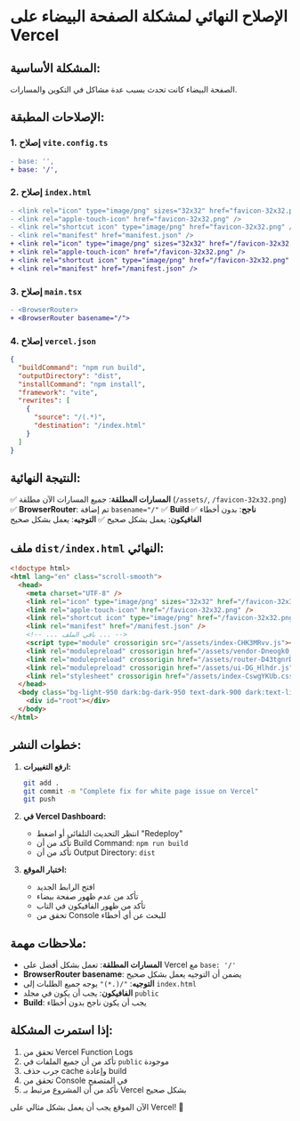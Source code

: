 # الإصلاح النهائي لمشكلة الصفحة البيضاء على Vercel

## المشكلة الأساسية:
الصفحة البيضاء كانت تحدث بسبب عدة مشاكل في التكوين والمسارات.

## الإصلاحات المطبقة:

### 1. **إصلاح `vite.config.ts`**
```diff
- base: '',
+ base: '/',
```

### 2. **إصلاح `index.html`**
```diff
- <link rel="icon" type="image/png" sizes="32x32" href="favicon-32x32.png" />
- <link rel="apple-touch-icon" href="favicon-32x32.png" />
- <link rel="shortcut icon" type="image/png" href="favicon-32x32.png" />
- <link rel="manifest" href="manifest.json" />
+ <link rel="icon" type="image/png" sizes="32x32" href="/favicon-32x32.png" />
+ <link rel="apple-touch-icon" href="/favicon-32x32.png" />
+ <link rel="shortcut icon" type="image/png" href="/favicon-32x32.png" />
+ <link rel="manifest" href="/manifest.json" />
```

### 3. **إصلاح `main.tsx`**
```diff
- <BrowserRouter>
+ <BrowserRouter basename="/">
```

### 4. **إصلاح `vercel.json`**
```json
{
  "buildCommand": "npm run build",
  "outputDirectory": "dist",
  "installCommand": "npm install",
  "framework": "vite",
  "rewrites": [
    {
      "source": "/(.*)",
      "destination": "/index.html"
    }
  ]
}
```

## النتيجة النهائية:

✅ **المسارات المطلقة**: جميع المسارات الآن مطلقة (`/assets/`, `/favicon-32x32.png`)
✅ **BrowserRouter**: تم إضافة `basename="/"`
✅ **Build ناجح**: بدون أخطاء
✅ **الفافيكون**: يعمل بشكل صحيح
✅ **التوجيه**: يعمل بشكل صحيح

## ملف `dist/index.html` النهائي:

```html
<!doctype html>
<html lang="en" class="scroll-smooth">
  <head>
    <meta charset="UTF-8" />
    <link rel="icon" type="image/png" sizes="32x32" href="/favicon-32x32.png" />
    <link rel="apple-touch-icon" href="/favicon-32x32.png" />
    <link rel="shortcut icon" type="image/png" href="/favicon-32x32.png" />
    <link rel="manifest" href="/manifest.json" />
    <!-- ... باقي الملف ... -->
    <script type="module" crossorigin src="/assets/index-CHK3MRvv.js"></script>
    <link rel="modulepreload" crossorigin href="/assets/vendor-Dneogk0_.js">
    <link rel="modulepreload" crossorigin href="/assets/router-D43tgnrD.js">
    <link rel="modulepreload" crossorigin href="/assets/ui-DG_Hlhdr.js">
    <link rel="stylesheet" crossorigin href="/assets/index-CswgYKUb.css">
  </head>
  <body class="bg-light-950 dark:bg-dark-950 text-dark-900 dark:text-light-100 font-sans antialiased">
    <div id="root"></div>
  </body>
</html>
```

## خطوات النشر:

1. **ارفع التغييرات:**
   ```bash
   git add .
   git commit -m "Complete fix for white page issue on Vercel"
   git push
   ```

2. **في Vercel Dashboard:**
   - انتظر التحديث التلقائي أو اضغط "Redeploy"
   - تأكد من أن Build Command: `npm run build`
   - تأكد من أن Output Directory: `dist`

3. **اختبار الموقع:**
   - افتح الرابط الجديد
   - تأكد من عدم ظهور صفحة بيضاء
   - تأكد من ظهور الفافيكون في التاب
   - تحقق من Console للبحث عن أي أخطاء

## ملاحظات مهمة:

- **المسارات المطلقة**: تعمل بشكل أفضل على Vercel مع `base: '/'`
- **BrowserRouter basename**: يضمن أن التوجيه يعمل بشكل صحيح
- **التوجيه**: `"/(.*)"` يوجه جميع الطلبات إلى `index.html`
- **الفافيكون**: يجب أن يكون في مجلد `public`
- **Build**: يجب أن يكون ناجح بدون أخطاء

## إذا استمرت المشكلة:

1. تحقق من Vercel Function Logs
2. تأكد من أن جميع الملفات في `public` موجودة
3. جرب حذف cache وإعادة build
4. تحقق من Console في المتصفح
5. تأكد من أن المشروع مرتبط بـ Vercel بشكل صحيح

الآن الموقع يجب أن يعمل بشكل مثالي على Vercel! 🚀

